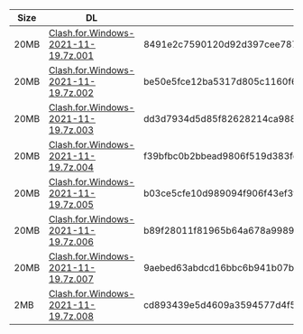 |    Size   |     DL  | sha512sum |
|  ---  |  ---  |  ---  |
| 20MB | [Clash.for.Windows-2021-11-19.7z.001](https://cdn.jsdelivr.net/gh/appleians/cfw_m1@main/Clash.for.Windows-2021-11-19.7z.001) | 8491e2c7590120d92d397cee787d65bd1b1d91920d3828707269bb9fd1f8ebf36e41c0636750a5ef5a4ffaf42a4a8a9f157892cb0f79702b28425c040e4fdcac |
| 20MB | [Clash.for.Windows-2021-11-19.7z.002](https://cdn.jsdelivr.net/gh/appleians/cfw_m1@main/Clash.for.Windows-2021-11-19.7z.002) | be50e5fce12ba5317d805c1160f60eab2e0faede942f76429a13bec96b0baeeb1a2d94ee8c1fa1362d0d44633ac6a3bad167792239280ae56328ca5966e5fac5 |
| 20MB | [Clash.for.Windows-2021-11-19.7z.003](https://cdn.jsdelivr.net/gh/appleians/cfw_m1@main/Clash.for.Windows-2021-11-19.7z.003) | dd3d7934d5d85f82628214ca9885caa936b7989d80d3469a806c6e2ad6134971ca91b5c7e308e252354b05f6b4a2d7d0d7a1e689d6916075af8d98bea22ef203 |
| 20MB | [Clash.for.Windows-2021-11-19.7z.004](https://cdn.jsdelivr.net/gh/appleians/cfw_m1@main/Clash.for.Windows-2021-11-19.7z.004) | f39bfbc0b2bbead9806f519d383fc39b13fe7782bbfef55a30f41253c4f44e72552e5518a93859440687297e6e9bb7d26f159b8fd73c3586764e1c0705b3e34e |
| 20MB | [Clash.for.Windows-2021-11-19.7z.005](https://cdn.jsdelivr.net/gh/appleians/cfw_m1@main/Clash.for.Windows-2021-11-19.7z.005) | b03ce5cfe10d989094f906f43ef3f53f111e032325ead2a6355f0324034d0b1b2faef81b0e2322f4538022aa6a1da5ac04594eaf0e2721f4fd5bf6f1536f6beb |
| 20MB | [Clash.for.Windows-2021-11-19.7z.006](https://cdn.jsdelivr.net/gh/appleians/cfw_m1@main/Clash.for.Windows-2021-11-19.7z.006) | b89f28011f81965b64a678a99897d13c3e26d32fb37bf1bae9cc85ea66f1d1e5bfb7ae2a2b6e2f5b27bedf43f0f6d646930b42aab369b18af5de8ac635905136 |
| 20MB | [Clash.for.Windows-2021-11-19.7z.007](https://cdn.jsdelivr.net/gh/appleians/cfw_m1@main/Clash.for.Windows-2021-11-19.7z.007) | 9aebed63abdcd16bbc6b941b07bfd61008f8948bc6b0df54cc6b314fff2e49ae8bd592ff226d1f7aab226d6a32607477565b49811c02596df1b4abbb415cfb58 |
| 2MB | [Clash.for.Windows-2021-11-19.7z.008](https://cdn.jsdelivr.net/gh/appleians/cfw_m1@main/Clash.for.Windows-2021-11-19.7z.008) | cd893439e5d4609a3594577d4f5148b05fc08017b83113de8a7254db7924cf7229bd2b93b0ef90ed017f3826b9a2e2b065663adefeeff08796c97db9e21cae8c |
